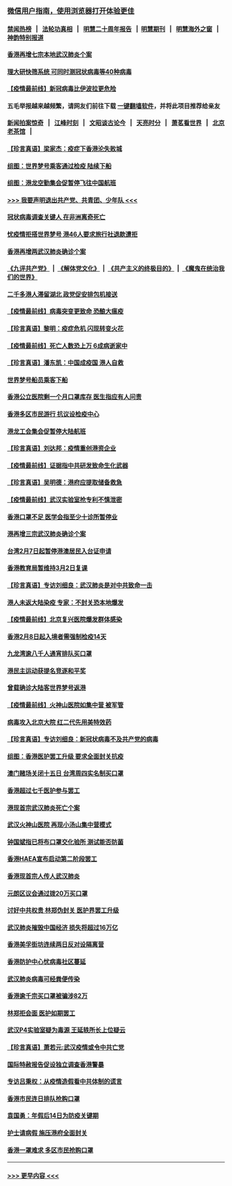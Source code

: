 ### [微信用户指南，使用浏览器打开体验更佳](https://github.com/gfw-breaker/banned-news1/blob/master/indexes/wechat-guide.md?t=0)
#### [禁闻热榜](热点新闻.md?t=0)  &nbsp;&nbsp;|&nbsp;&nbsp; [法轮功真相](https://github.com/gfw-breaker/truth/blob/master/README.md?t=0) &nbsp;&nbsp;|&nbsp;&nbsp; [明慧二十周年报告](https://github.com/gfw-breaker/mh-reports/blob/master/README.md?t=0) &nbsp;&nbsp;|&nbsp;&nbsp;[明慧期刊](https://github.com/gfw-breaker/mh-qikan) &nbsp;&nbsp;|&nbsp;&nbsp; [明慧海外之窗](https://github.com/gfw-breaker/mh-news/blob/master/README.md?t=0) &nbsp;&nbsp;|&nbsp;&nbsp; [神韵特别报道](https://github.com/gfw-breaker/mh-news/blob/master/shenyun.md?t=0)
#### [香港再增七宗本地武汉肺炎个案](../pages/nsc415/n11862405.md?t=02121355) 
#### [理大研快筛系统 可同时测冠状病毒等40种病毒](../pages/nsc415/n11862376.md?t=02121355) 
#### [【疫情最前线】新冠病毒比伊波拉更危险](../pages/nsc415/n11862199.md?t=02121355) 
#### 五毛举报越来越频繁，请网友们前往下载 [一键翻墙软件](https://github.com/gfw-breaker/ssr-accounts)，并将此项目推荐给亲友
#### [新闻拍案惊奇](https://github.com/gfw-breaker/banned-news1/blob/master/pages/link4.md) &nbsp;&nbsp;|&nbsp;&nbsp; [江峰时刻](https://github.com/gfw-breaker/banned-news1/blob/master/pages/link4.md) &nbsp;&nbsp;|&nbsp;&nbsp; [文昭谈古论今](https://github.com/gfw-breaker/banned-news1/blob/master/pages/link4.md) &nbsp;&nbsp;|&nbsp;&nbsp; [天亮时分](https://github.com/gfw-breaker/banned-news1/blob/master/pages/link4.md) &nbsp;&nbsp;|&nbsp;&nbsp; [萧茗看世界](https://github.com/gfw-breaker/banned-news1/blob/master/pages/link4.md) &nbsp;&nbsp;|&nbsp;&nbsp; [北京老茶馆](https://github.com/gfw-breaker/banned-news1/blob/master/pages/link4.md) &nbsp;&nbsp;|&nbsp;&nbsp; 
#### [【珍言真语】梁家杰：疫症下香港沦失败城](../pages/nsc415/n11861588.md?t=02121355) 
#### [组图：世界梦号乘客通过检疫 陆续下船](../pages/nsc415/n11858302.md?t=02121355) 
#### [组图：港龙空勤集会促暂停飞往中国航班](../pages/nsc415/n11858190.md?t=02121355) 
#### [>>> 我要声明退出共产党、共青团、少年队 <<<](https://github.com/begood0513/goodnews/blob/master/quit/letter.md) 
#### [冠状病毒调查关键人 在非洲离奇死亡](../pages/nsc415/n11859798.md?t=02121355) 
#### [忧疫情拒搭世界梦号 港46人要求旅行社退款遭拒](../pages/nsc415/n11859849.md?t=02121355) 
#### [香港再增两武汉肺炎确诊个案](../pages/nsc415/n11859833.md?t=02121355) 
#### [《九评共产党》](https://github.com/begood0513/9ping.md/blob/master/README.md) &nbsp;|&nbsp; [《解体党文化》](../../../../jtdwh.md/blob/master/README.md)  &nbsp;|&nbsp; [《共产主义的终极目的》](../../../../gczydzjmd.md/blob/master/README.md) &nbsp;|&nbsp; [《魔鬼在统治我们的世界》](../../../../mgztzwmdsj.md/blob/master/README.md) 
#### [二千多港人滞留湖北 政党促安排包机接送](../pages/nsc415/n11859831.md?t=02121355) 
#### [【疫情最前线】病毒突变更致命 恐酿大瘟疫](../pages/nsc415/n11859604.md?t=02121355) 
#### [【珍言真语】黎明：疫症危机 闪现转变火花](../pages/nsc415/n11859199.md?t=02121355) 
#### [【疫情最前线】死亡人数恐上万 6成病逝家中](../pages/nsc415/n11856687.md?t=02121355) 
#### [【珍言真语】潘东凯：中国成疫国 港人自救](../pages/nsc415/n11856962.md?t=02121355) 
#### [世界梦号船员乘客下船](../pages/nsc415/n11856883.md?t=02121355) 
#### [香港公立医院剩一个月口罩库存 医生指应有人问责](../pages/nsc415/n11856875.md?t=02121355) 
#### [香港多区市民游行 抗议设检疫中心](../pages/nsc415/n11856866.md?t=02121355) 
#### [港龙工会集会促暂停大陆航班](../pages/nsc415/n11856840.md?t=02121355) 
#### [【珍言真语】刘达邦：疫情重创港资企业](../pages/nsc415/n11854274.md?t=02121355) 
#### [【疫情最前线】证据指中共研发致命生化武器](../pages/nsc415/n11853087.md?t=02121355) 
#### [【珍言真语】吴明德：港府应提取储备救急](../pages/nsc415/n11852734.md?t=02121355) 
#### [【疫情最前线】武汉实验室抢专利不慎泄密](../pages/nsc415/n11850310.md?t=02121355) 
#### [香港口罩不足 医学会指至少十诊所暂停业](../pages/nsc415/n11850301.md?t=02121355) 
#### [港再增三宗武汉肺炎确诊个案](../pages/nsc415/n11850328.md?t=02121355) 
#### [台湾2月7日起暂停港澳居民入台证申请](../pages/nsc415/n11850304.md?t=02121355) 
#### [香港教育局暂维持3月2日复课](../pages/nsc415/n11850260.md?t=02121355) 
#### [【珍言真语】专访刘细良：武汉肺炎是对中共致命一击](../pages/nsc415/n11849934.md?t=02121355) 
#### [港人未返大陆染疫 专家：不封关恐本地爆发](../pages/nsc415/n11848021.md?t=02121355) 
#### [【疫情最前线】北京复兴医院爆发群体感染](../pages/nsc415/n11847626.md?t=02121355) 
#### [香港2月8日起入境者需强制检疫14天](../pages/nsc415/n11847658.md?t=02121355) 
#### [九龙湾逾八千人通宵排队买口罩](../pages/nsc415/n11847647.md?t=02121355) 
#### [港民主运动获提名竞逐和平奖](../pages/nsc415/n11847633.md?t=02121355) 
#### [曾载确诊大陆客世界梦号返港](../pages/nsc415/n11847608.md?t=02121355) 
#### [【疫情最前线】火神山医院如集中营 被军管](../pages/nsc415/n11847524.md?t=02121355) 
#### [病毒攻入北京大院 红二代先用美特效药](../pages/nsc415/n11847427.md?t=02121355) 
#### [【珍言真语】专访刘细良：新冠状病毒不及共产党的病毒](../pages/nsc415/n11847164.md?t=02121355) 
#### [组图：香港医护罢工升级 要求全面封关抗疫](../pages/nsc415/n11844107.md?t=02121355) 
#### [澳门赌场关闭十五日 台湾周四实名制买口罩](../pages/nsc415/n11845083.md?t=02121355) 
#### [香港超过七千医护参与罢工](../pages/nsc415/n11845051.md?t=02121355) 
#### [港现首宗武汉肺炎死亡个案](../pages/nsc415/n11844998.md?t=02121355) 
#### [武汉火神山医院 再现小汤山集中营模式](../pages/nsc415/n11844763.md?t=02121355) 
#### [钟国斌指已将布口罩交化验所 测试能否防菌](../pages/nsc415/n11842783.md?t=02121355) 
#### [香港HAEA宣布启动第二阶段罢工](../pages/nsc415/n11842723.md?t=02121355) 
#### [香港现首宗人传人武汉肺炎](../pages/nsc415/n11842766.md?t=02121355) 
#### [元朗区议会通过拨20万买口罩](../pages/nsc415/n11842754.md?t=02121355) 
#### [讨好中共权贵 林郑伪封关 医护界罢工升级](../pages/nsc415/n11842359.md?t=02121355) 
#### [武汉肺炎摧毁中国经济 损失将超过16万亿](../pages/nsc415/n11839723.md?t=02121355) 
#### [香港美孚街坊连续两日反对设隔离营](../pages/nsc415/n11839962.md?t=02121355) 
#### [香港防护中心忧病毒社区蔓延](../pages/nsc415/n11839933.md?t=02121355) 
#### [武汉肺炎病毒可经粪便传染](../pages/nsc415/n11839939.md?t=02121355) 
#### [香港逾千宗买口罩被骗涉82万](../pages/nsc415/n11839914.md?t=02121355) 
#### [林郑拒会面 医护如期罢工](../pages/nsc415/n11839892.md?t=02121355) 
#### [武汉P4实验室疑为毒源 王延轶所长上位疑云](../pages/nsc415/n11835543.md?t=02121355) 
#### [【珍言真语】萧若元:武汉疫情或令中共亡党](../pages/nsc415/n11829394.md?t=02121355) 
#### [国际特赦报告促设独立调查香港警暴](../pages/nsc415/n11833845.md?t=02121355) 
#### [专访吕秉权：从疫情造假看中共体制的谎言](../pages/nsc415/n11833813.md?t=02121355) 
#### [香港市民连日排队抢购口罩](../pages/nsc415/n11833794.md?t=02121355) 
#### [袁国勇：年假后14日为防疫关键期](../pages/nsc415/n11831088.md?t=02121355) 
#### [护士请病假 施压港府全面封关](../pages/nsc415/n11831030.md?t=02121355) 
#### [香港一罩难求 多区市民抢购口罩](../pages/nsc415/n11831002.md?t=02121355) 

----
#### [ >>> 更早内容 <<< ](../indexes/nsc415-earlier.md)
